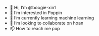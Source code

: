 - 👋 Hi, I’m @boogie-xin1
- 👀 I’m interested in Poppin
- 🌱 I’m currently learning machine learning
- 💞️ I’m looking to collaborate on hoan
- 📫 How to reach me pop

<!---
boogie-xin1/boogie-xin1 is a ✨ special ✨ repository because its `README.md` (this file) appears on your GitHub profile.
You can click the Preview link to take a look at your changes.
--->
